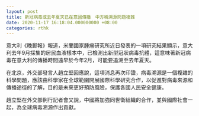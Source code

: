 ```yaml
---
layout: post
title: 新冠病毒或去年夏天已在意國傳播　中方稱溯源問題複雜
date: 2020-11-17 16:18:04.000000000 +08:00
categories: rthk
---
```


意大利《晚郵報》報道，米蘭國家腫瘤研究所近日發表的一項研究結果顯示，意大利去年9月採集的居民血液樣本中，已檢測出新型冠狀病毒抗體，這意味著新冠病毒在意大利的傳播時間遠早於今年2月，可能要追溯至去年夏天。

在北京，外交部發言人趙立堅回應說，這項消息再次印證，病毒溯源是一個複雜的科學問題，應該由科學家在全球範圍開展國際科學研究合作，以促進對病毒來源和傳播途徑的了解，目的是未來更好預防風險，保護各國人民安全健康。

趙立堅在外交部例行記者會又說，中國將加強同世衛組織的合作，並與國際社會一起，為全球病毒溯源作出貢獻。
